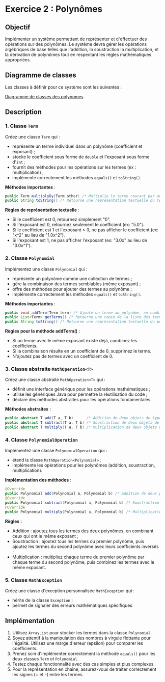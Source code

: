 # Exercice 2 : Polynômes

## Objectif

Implémenter un système permettant de représenter et d'effectuer des opérations sur des polynômes. 
Le système devra gérer les opérations algébriques de base telles que l'addition, la soustraction
la multiplication, et la dérivation de polynômes tout en respectant les règles mathématiques appropriées.

## Diagramme de classes

Les classes à définir pour ce système sont les suivantes :

[Diagramme de classes des polynomes](polynome.svg)

## Description

### 1. Classe `Term`

Créez une classe `Term` qui :

- représente un terme individuel dans un polynôme (coefficient et exposant) ;
- stocke le coefficient sous forme de `double` et l'exposant sous forme d'`int` ;
- fournit des méthodes pour les opérations sur les termes (ex : multiplication) ;
- implémente correctement les méthodes `equals()` et `toString()`.

**Méthodes importantes** :

```java
public Term multiplyBy(Term other) /* Multiplie le terme courant par un autre et retourne un nouveau terme */
public String toString() /* Retourne une représentation textuelle du terme (ex : "3.0x^2") */
```

**Règles de représentation textuelle** :

- Si le coefficient est 0, retournez simplement "0".
- Si l'exposant est 0, retournez seulement le coefficient (ex: "5.0").
- Si le coefficient est 1 et l'exposant > 0, ne pas afficher le coefficient (ex: "x^2" au lieu de "1.0x^2").
- Si l'exposant est 1, ne pas afficher l'exposant (ex: "3.0x" au lieu de "3.0x^1").

### 2. Classe `Polynomial`

Implémentez une classe `Polynomial` qui :

- représente un polynôme comme une collection de termes ;
- gère la combinaison des termes semblables (même exposant) ;
- offre des méthodes pour ajouter des termes au polynôme ;
- implémente correctement les méthodes `equals()` et `toString()`.

**Méthodes importantes** :

```java
public void addTerm(Term term) /* Ajoute un terme au polynôme, en combinant si nécessaire */
public List<Term> getTerms() /* Retourne une copie de la liste des termes */
public String toString() /* Retourne une représentation textuelle du polynôme (ex: "3.0x^2 + 2.0x + 1.0") */
```

**Règles pour la méthode addTerm()** :

- Si un terme avec le même exposant existe déjà, combinez les coefficients.
- Si la combinaison résulte en un coefficient de 0, supprimez le terme.
- N'ajoutez pas de termes avec un coefficient de 0.

### 3. Classe abstraite `MathOperation<T>`

Créez une classe abstraite `MathOperation<T>` qui :

- définit une interface générique pour les opérations mathématiques ;
- utilise les génériques Java pour permettre la réutilisation du code ;
- déclare des méthodes abstraites pour les opérations fondamentales.

**Méthodes abstraites** :

```java
public abstract T add(T a, T b)      /* Addition de deux objets de type T */
public abstract T subtract(T a, T b) /* Soustraction de deux objets de type T */
public abstract T multiply(T a, T b) /* Multiplication de deux objets de type T */
```

### 4. Classe `PolynomialOperation`

Implémentez une classe `PolynomialOperation` qui :

- étend la classe `MathOperation<Polynomial>` ;
- implémente les opérations pour les polynômes (addition, soustraction, multiplication).

**Implémentation des méthodes** :

```java
@Override
public Polynomial add(Polynomial a, Polynomial b) /* Addition de deux polynômes */
@Override
public Polynomial subtract(Polynomial a, Polynomial b) /* Soustraction de deux polynômes */
@Override
public Polynomial multiply(Polynomial a, Polynomial b) /* Multiplication de deux polynômes */
```

**Règles** :

- Addition : ajoutez tous les termes des deux polynômes, en combinant ceux qui ont le même exposant ;
- Soustraction : ajoutez tous les termes du premier polynôme, puis ajoutez les termes du second polynôme avec leurs coefficients inversés ;
- Multiplication : multipliez chaque terme du premier polynôme par chaque terme du second polynôme, puis combinez les termes avec le même exposant.

### 5. Classe `MathException`

Créez une classe d'exception personnalisée `MathException` qui :

- hérite de la classe `Exception` ;
- permet de signaler des erreurs mathématiques spécifiques.

## Implémentation

1. Utilisez `ArrayList` pour stocker les termes dans la classe `Polynomial`.
2. Soyez attentif à la manipulation des nombres à virgule flottante pour l'égalité. Utilisez une marge d'erreur (epsilon) pour comparer les coefficients.
3. Prenez soin d'implémenter correctement la méthode `equals()` pour les deux classes `Term` et `Polynomial`.
4. Testez chaque fonctionnalité avec des cas simples et plus complexes.
5. Pour la représentation en chaîne, assurez-vous de traiter correctement les signes (+ et -) entre les termes.
